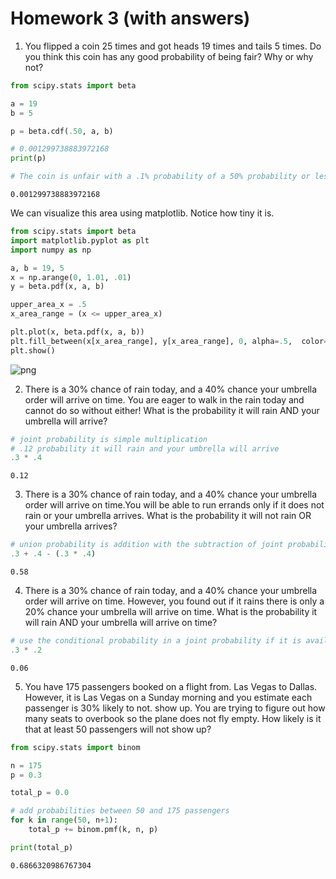 # Homework 3 (with answers)

1. You flipped a coin 25 times and got heads 19 times and tails 5 times. Do you think this coin has any good probability of being fair? Why or why not?


```python
from scipy.stats import beta

a = 19
b = 5

p = beta.cdf(.50, a, b)

# 0.001299738883972168
print(p)

# The coin is unfair with a .1% probability of a 50% probability or less of heads! 
```

    0.001299738883972168


We can visualize this area using matplotlib. Notice how tiny it is. 


```python
from scipy.stats import beta 
import matplotlib.pyplot as plt
import numpy as np 

a, b = 19, 5
x = np.arange(0, 1.01, .01)
y = beta.pdf(x, a, b)

upper_area_x = .5
x_area_range = (x <= upper_area_x)

plt.plot(x, beta.pdf(x, a, b))
plt.fill_between(x[x_area_range], y[x_area_range], 0, alpha=.5,  color='red')
plt.show()
```


    
![png](classpert_hw3_answers_files/classpert_hw3_answers_4_0.png)
    


2. There is a 30% chance of rain today, and a 40% chance your umbrella order will arrive on time. You are eager to walk in the rain today and cannot do so without either! What is the probability it will rain AND your umbrella will arrive?


```python
# joint probability is simple multiplication 
# .12 probability it will rain and your umbrella will arrive
.3 * .4 
```




    0.12



3. There is a 30% chance of rain today, and a 40% chance your umbrella order will arrive on time.You will be able to run errands only if it does not rain or your umbrella arrives. What is the probability it will not rain OR your umbrella arrives?


```python
# union probability is addition with the subtraction of joint probability. 
.3 + .4 - (.3 * .4) 
```




    0.58



4. There is a 30% chance of rain today, and a 40% chance your umbrella order will arrive on time. However, you found out if it rains there is only a 20% chance your umbrella will arrive on time. What is the probability it will rain AND your umbrella will arrive on time?


```python
# use the conditional probability in a joint probability if it is available and applicable 
.3 * .2 
```




    0.06



5. You have 175 passengers booked on a flight from. Las Vegas to Dallas. However, it is Las Vegas on a Sunday morning and you estimate each passenger is 30% likely to not. show up. You are trying to figure out how many seats to overbook so the plane does not fly empty. How likely is it that at least 50 passengers will not show up?


```python
from scipy.stats import binom

n = 175
p = 0.3

total_p = 0.0 

# add probabilities between 50 and 175 passengers
for k in range(50, n+1):
    total_p += binom.pmf(k, n, p)

print(total_p)
```

    0.6866320986767304

